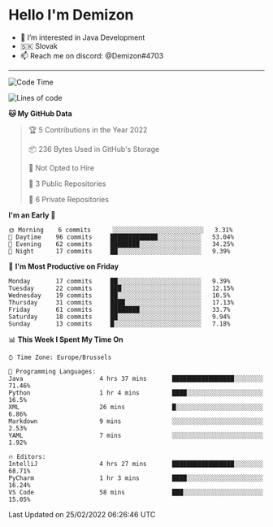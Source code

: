 # Hello I'm Demizon
- 👀 I’m interested in Java Development
- 🇸🇰 Slovak
- 📫 Reach me on discord: @Demizon#4703
<hr>

<!--START_SECTION:waka-->
![Code Time](http://img.shields.io/badge/Code%20Time-226%20hrs%2025%20mins-blue)

![Lines of code](https://img.shields.io/badge/From%20Hello%20World%20I%27ve%20Written-12%20Thousand%20lines%20of%20code-blue)

**🐱 My GitHub Data** 

> 🏆 5 Contributions in the Year 2022
 > 
> 📦 236 Bytes Used in GitHub's Storage 
 > 
> 🚫 Not Opted to Hire
 > 
> 📜 3 Public Repositories 
 > 
> 🔑 6 Private Repositories  
 > 
**I'm an Early 🐤** 

```text
🌞 Morning    6 commits      ░░░░░░░░░░░░░░░░░░░░░░░░░   3.31% 
🌆 Daytime    96 commits     █████████████░░░░░░░░░░░░   53.04% 
🌃 Evening    62 commits     ████████░░░░░░░░░░░░░░░░░   34.25% 
🌙 Night      17 commits     ██░░░░░░░░░░░░░░░░░░░░░░░   9.39%

```
📅 **I'm Most Productive on Friday** 

```text
Monday       17 commits     ██░░░░░░░░░░░░░░░░░░░░░░░   9.39% 
Tuesday      22 commits     ███░░░░░░░░░░░░░░░░░░░░░░   12.15% 
Wednesday    19 commits     ██░░░░░░░░░░░░░░░░░░░░░░░   10.5% 
Thursday     31 commits     ████░░░░░░░░░░░░░░░░░░░░░   17.13% 
Friday       61 commits     ████████░░░░░░░░░░░░░░░░░   33.7% 
Saturday     18 commits     ██░░░░░░░░░░░░░░░░░░░░░░░   9.94% 
Sunday       13 commits     █░░░░░░░░░░░░░░░░░░░░░░░░   7.18%

```


📊 **This Week I Spent My Time On** 

```text
⌚︎ Time Zone: Europe/Brussels

💬 Programming Languages: 
Java                     4 hrs 37 mins       █████████████████░░░░░░░░   71.46% 
Python                   1 hr 4 mins         ████░░░░░░░░░░░░░░░░░░░░░   16.5% 
XML                      26 mins             █░░░░░░░░░░░░░░░░░░░░░░░░   6.86% 
Markdown                 9 mins              ░░░░░░░░░░░░░░░░░░░░░░░░░   2.53% 
YAML                     7 mins              ░░░░░░░░░░░░░░░░░░░░░░░░░   1.92%

🔥 Editors: 
IntelliJ                 4 hrs 27 mins       █████████████████░░░░░░░░   68.71% 
PyCharm                  1 hr 3 mins         ████░░░░░░░░░░░░░░░░░░░░░   16.24% 
VS Code                  58 mins             ███░░░░░░░░░░░░░░░░░░░░░░   15.05%

```


 Last Updated on 25/02/2022 06:26:46 UTC
<!--END_SECTION:waka-->
